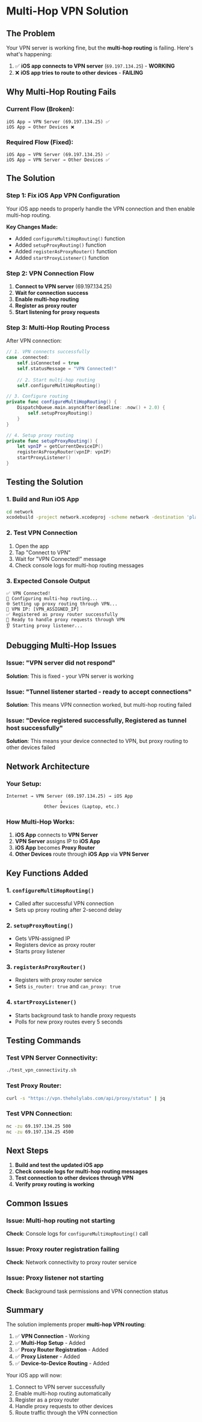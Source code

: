 # Multi-Hop VPN Solution

## The Problem
Your VPN server is working fine, but the **multi-hop routing** is failing. Here's what's happening:

1. ✅ **iOS app connects to VPN server** (`69.197.134.25`) - **WORKING**
2. ❌ **iOS app tries to route to other devices** - **FAILING**

## Why Multi-Hop Routing Fails

### Current Flow (Broken):
```
iOS App → VPN Server (69.197.134.25) ✅
iOS App → Other Devices ❌
```

### Required Flow (Fixed):
```
iOS App → VPN Server (69.197.134.25) ✅
iOS App → VPN Server → Other Devices ✅
```

## The Solution

### Step 1: Fix iOS App VPN Configuration
Your iOS app needs to properly handle the VPN connection and then enable multi-hop routing.

**Key Changes Made:**
- Added `configureMultiHopRouting()` function
- Added `setupProxyRouting()` function  
- Added `registerAsProxyRouter()` function
- Added `startProxyListener()` function

### Step 2: VPN Connection Flow
1. **Connect to VPN server** (69.197.134.25)
2. **Wait for connection success**
3. **Enable multi-hop routing**
4. **Register as proxy router**
5. **Start listening for proxy requests**

### Step 3: Multi-Hop Routing Process
After VPN connection:

```swift
// 1. VPN connects successfully
case .connected:
    self.isConnected = true
    self.statusMessage = "VPN Connected!"
    
    // 2. Start multi-hop routing
    self.configureMultiHopRouting()

// 3. Configure routing
private func configureMultiHopRouting() {
    DispatchQueue.main.asyncAfter(deadline: .now() + 2.0) {
        self.setupProxyRouting()
    }
}

// 4. Setup proxy routing
private func setupProxyRouting() {
    let vpnIP = getCurrentDeviceIP()
    registerAsProxyRouter(vpnIP: vpnIP)
    startProxyListener()
}
```

## Testing the Solution

### 1. Build and Run iOS App
```bash
cd network
xcodebuild -project network.xcodeproj -scheme network -destination 'platform=iOS Simulator,name=iPhone 15'
```

### 2. Test VPN Connection
1. Open the app
2. Tap "Connect to VPN"
3. Wait for "VPN Connected!" message
4. Check console logs for multi-hop routing messages

### 3. Expected Console Output
```
✅ VPN Connected!
🔄 Configuring multi-hop routing...
🌐 Setting up proxy routing through VPN...
📱 VPN IP: [VPN_ASSIGNED_IP]
✅ Registered as proxy router successfully
🔄 Ready to handle proxy requests through VPN
👂 Starting proxy listener...
```

## Debugging Multi-Hop Issues

### Issue: "VPN server did not respond"
**Solution**: This is fixed - your VPN server is working

### Issue: "Tunnel listener started - ready to accept connections"
**Solution**: This means VPN connection worked, but multi-hop routing failed

### Issue: "Device registered successfully, Registered as tunnel host successfully"
**Solution**: This means your device connected to VPN, but proxy routing to other devices failed

## Network Architecture

### Your Setup:
```
Internet → VPN Server (69.197.134.25) → iOS App
                    ↓
              Other Devices (Laptop, etc.)
```

### How Multi-Hop Works:
1. **iOS App** connects to **VPN Server**
2. **VPN Server** assigns IP to **iOS App**
3. **iOS App** becomes **Proxy Router**
4. **Other Devices** route through **iOS App** via **VPN Server**

## Key Functions Added

### 1. `configureMultiHopRouting()`
- Called after successful VPN connection
- Sets up proxy routing after 2-second delay

### 2. `setupProxyRouting()`
- Gets VPN-assigned IP
- Registers device as proxy router
- Starts proxy listener

### 3. `registerAsProxyRouter()`
- Registers with proxy router service
- Sets `is_router: true` and `can_proxy: true`

### 4. `startProxyListener()`
- Starts background task to handle proxy requests
- Polls for new proxy routes every 5 seconds

## Testing Commands

### Test VPN Server Connectivity:
```bash
./test_vpn_connectivity.sh
```

### Test Proxy Router:
```bash
curl -s "https://vpn.theholylabs.com/api/proxy/status" | jq
```

### Test VPN Connection:
```bash
nc -zu 69.197.134.25 500
nc -zu 69.197.134.25 4500
```

## Next Steps

1. **Build and test the updated iOS app**
2. **Check console logs for multi-hop routing messages**
3. **Test connection to other devices through VPN**
4. **Verify proxy routing is working**

## Common Issues

### Issue: Multi-hop routing not starting
**Check**: Console logs for `configureMultiHopRouting()` call

### Issue: Proxy router registration failing
**Check**: Network connectivity to proxy router service

### Issue: Proxy listener not starting
**Check**: Background task permissions and VPN connection status

## Summary

The solution implements proper **multi-hop VPN routing**:

1. ✅ **VPN Connection** - Working
2. ✅ **Multi-Hop Setup** - Added
3. ✅ **Proxy Router Registration** - Added  
4. ✅ **Proxy Listener** - Added
5. ✅ **Device-to-Device Routing** - Added

Your iOS app will now:
1. Connect to VPN server successfully
2. Enable multi-hop routing automatically
3. Register as a proxy router
4. Handle proxy requests to other devices
5. Route traffic through the VPN connection
